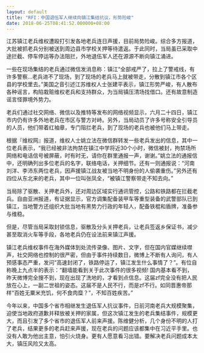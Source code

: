 ```yaml
---
layout: default
title: "RFI：中国退伍军人继续向镇江集结抗议，形势险峻"
date: 2018-06-25T08:41:52.000000+08:00
---
```


江苏镇江老兵维权遭殴打引发各地老兵连日声援，目前局势险峻。综合多方报道，大批被抓老兵分别被送到周边县市学校关押等待遣返。于此同时，当局虽已采取中途拦截、停车停运等办法阻拦，外地退伍军人还在源源不断向镇江涌进。

一些在现场集结的老兵通过微信发消息称：镇江“全部戒严了，拉上了警戒线，有许多警察…老兵进不了现场，到了现场的老兵马上就被带走，分散到镇江市各个区县的学校里去。”美国之音引述江苏维权人士张建平表示，镇江形势严峻，有人散布各种谣言，构陷栽赃维权老兵和支持群众，为当局镇压清场找借口。还有故意制造谣言怪罪境外势力。

老兵们通过社交网络、微信以及推特等发布的网络视频显示，六月二十四日，镇江市内仍有许多外地老兵在市区与警方对峙。另外，当局动员了许多号称安全引导员的人员，他们带着红袖章，专门阻拦老兵，到了现场的老兵也被他们马上带走。

根据『维权网』报道，维权人士姚立法在微信群转发一些老兵发出的信息，其中一位老兵表示，“我已经被非法拘禁在镇江中学将近30个小时，微信被封，拘禁场所网络和电话信号被屏蔽，时有时无，请你在群里通报一声，谢谢。”姚立法的通报信中，还明确列出多位老兵的名字，联络电话，关押细节。还有一则通报说：“河南刘洋、李沛东两位老兵，因声援镇江战友被当地不明身份的人偷袭重伤。”另外还有四位从东北来的老兵，其中一位叫张凤全，“被镇江警察带走不知去向。”

当局除了驱散、关押老兵外，还对周边区域实行通讯管控，公路和铁路都在拦截老兵。自由亚洲报道，有证据显示，官方调集配备装甲车等重型装备的武警部队已到镇江，当地警方还组织大批当地有黑势力行政的年轻人，配备铁棍和盾牌，准备参与维稳。

但是，尽管当局采取封锁信息，驱散及分头关押老兵，让老兵签返乡保证书，减少甚至取消火车等手段，各地老兵仍在设法前来镇江声援。

镇江老兵维权事件在海外媒体到处流传录像、图片、文字，但在国内官媒继续噤声，社交网络也控制的很严密，但由于事件持续数日，微博上不断有人询问，有人预感事态严重，发问“高速封闭了，铁路停运了，镇江发生什么事情了？ ​ ”。有位自称晚上九点半的表示：“翻墙能看到关于此次事件的很多视频! 国内基本看不到，昨天微博完全搜不到，现在出现了洗地的，才看到点信息。这届zf完全没有把人民放在心上，一副二世祖的姿态。这届不是人民不行，而是zf不行。如同晋惠帝那样“百姓无粟米充饥，何不食肉糜？”，不知百姓疾苦。”

今年以来，中国多个省市相继发生退伍军人抗议事件，日前河南老兵大规模聚集，迫使当地政府道歉并释放被关押的家属，但这次镇江发生的老兵集结事件，规模更大，而且引发了多个省市的退伍军人前来声援。陈维健分析，几个身份不明的人打了老兵，结果更多的老兵赶来声援，现在老兵的问题应该都集中在习近平手里。也没有人敢为他出主意，怕引火烧身。更有人愿意看习出错。要解决老兵问题成本太大，镇压风险又太高。

